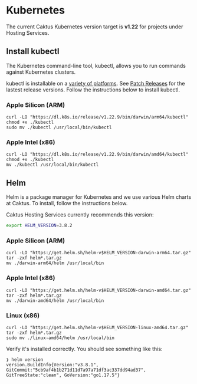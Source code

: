 # Kubernetes

The current Caktus Kubernetes version target is **v1.22** for projects under Hosting Services.


## Install kubectl

The Kubernetes command-line tool, kubectl, allows you to run commands against
Kubernetes clusters. 

kubectl is installable on a
[variety of platforms](https://kubernetes.io/docs/tasks/tools/). See [Patch Releases](https://kubernetes.io/releases/patch-releases/) for the lastest release versions. Follow the instructions below to install kubectl.


### Apple Silicon (ARM)

```shell
curl -LO "https://dl.k8s.io/release/v1.22.9/bin/darwin/arm64/kubectl"
chmod +x ./kubectl
sudo mv ./kubectl /usr/local/bin/kubectl
```

### Apple Intel (x86)

```shell
curl -LO "https://dl.k8s.io/release/v1.22.9/bin/darwin/amd64/kubectl"
chmod +x ./kubectl
mv ./kubectl /usr/local/bin/kubectl
```


## Helm

Helm is a package manager for Kubernetes and we use various Helm charts at Caktus. To install, follow the instructions below.

Caktus Hosting Services currently recommends this version:

```sh
export HELM_VERSION=3.8.2
```

### Apple Silicon (ARM)

```shell
curl -LO "https://get.helm.sh/helm-v$HELM_VERSION-darwin-arm64.tar.gz"
tar -zxf helm*.tar.gz
mv ./darwin-arm64/helm /usr/local/bin
```

### Apple Intel (x86)

```shell
curl -LO "https://get.helm.sh/helm-v$HELM_VERSION-darwin-amd64.tar.gz"
tar -zxf helm*.tar.gz
mv ./darwin-amd64/helm /usr/local/bin
```

### Linux (x86)

```shell
curl -LO "https://get.helm.sh/helm-v$HELM_VERSION-linux-amd64.tar.gz"
tar -zxf helm*.tar.gz
sudo mv ./linux-amd64/helm /usr/local/bin
```

Verify it's installed correctly. You should see something like this:

```shell
❯ helm version 
version.BuildInfo{Version:"v3.8.1", GitCommit:"5cb9af4b1b271d11d7a97a71df3ac337dd94ad37", GitTreeState:"clean", GoVersion:"go1.17.5"}
```
